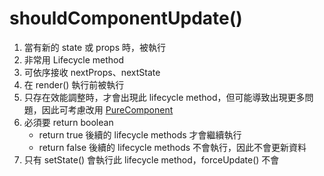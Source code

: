 # shouldComponentUpdate()
1. 當有新的 state 或 props 時，被執行
2. 非常用 Lifecycle method
3. 可依序接收 nextProps、nextState
4. 在 render() 執行前被執行
5. 只存在效能調整時，才會出現此 lifecycle method，但可能導致出現更多問題，因此可考慮改用 [PureComponent](/React/TopLevelAPIs/Components/React.PureComponent.md)
6. 必須要 return boolean
	- return true
		後續的 lifecycle methods 才會繼續執行
	- return false
		後續的 lifecycle methods 不會執行，因此不會更新資料
7. 只有 setState() 會執行此 lifecycle method，forceUpdate() 不會
